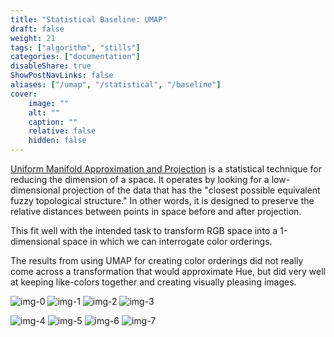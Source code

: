 ```yaml
---
title: "Statistical Baseline: UMAP"
draft: false
weight: 21
tags: ["algorithm", "stills"]
categories: ["documentation"]
disableShare: true
ShowPostNavLinks: false
aliases: ["/umap", "/statistical", "/baseline"]
cover:
    image: ""
    alt: ""
    caption: ""
    relative: false
    hidden: false
---
```


[Uniform Manifold Approximation and Projection](https://umap-learn.readthedocs.io/en/latest/index.html) is a statistical technique for reducing the dimension of a space.
It operates by looking for a low-dimensional projection of the data that has the "closest possible equivalent fuzzy topological structure."
In other words, it is designed to preserve the relative distances between points in space before and after projection.

This fit well with the intended task to transform RGB space into a 1-dimensional space in which we can interrogate color orderings.

The results from using UMAP for creating color orderings did not really come across a transformation that would approximate Hue, but did very well at keeping like-colors together and creating visually pleasing images.

![img-0](https://data.math.computer/v0_umap.png#center)
![img-1](https://data.math.computer/v1_umap.png#center)
![img-2](https://data.math.computer/v2_umap.png#center)
![img-3](https://data.math.computer/v3_umap.png#center)

![img-4](https://data.math.computer/v4_umap.png#center)
![img-5](https://data.math.computer/v5_umap.png#center)
![img-6](https://data.math.computer/v6_umap.png#center)
![img-7](https://data.math.computer/v7_umap.png#center)

